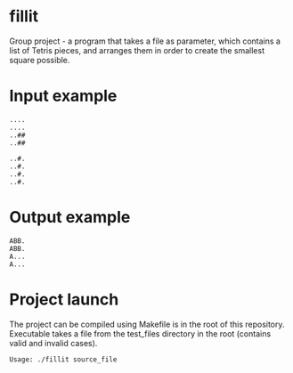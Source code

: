 # fillit
Group project - a program that takes a file as parameter, which contains a list of Tetris pieces,
and arranges them in order to create the smallest square possible.

# Input example
```
....
....
..##
..##

..#.
..#.
..#.
..#.
```

# Output example
```
ABB.
ABB.
A...
A...
```

# Project launch
The project can be compiled using Makefile is in the root of this repository.
Executable takes a file from the test_files directory in the root (contains valid and invalid cases).
```
Usage: ./fillit source_file
```
